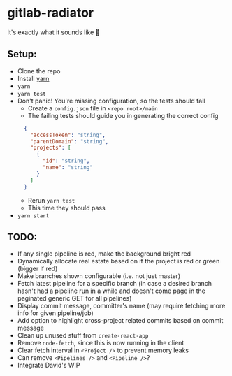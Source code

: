 # gitlab-radiator

It's exactly what it sounds like 🤷

## Setup:
* Clone the repo
* Install [yarn](https://yarnpkg.com/en/)
* `yarn`
* `yarn test`
* Don't panic! You're missing configuration, so the tests should fail
  * Create a `config.json` file in `<repo root>/main`
  * The failing tests should guide you in generating the correct config
  ```JSON
    {
      "accessToken": "string",
      "parentDomain": "string",
      "projects": [
        {
          "id": "string",
          "name": "string"
        }
      ]
    }

  ```
  * Rerun `yarn test`
  * This time they should pass
* `yarn start`

## TODO:
* If any single pipeline is red, make the background bright red
* Dynamically allocate real estate based on if the project is red or green (bigger if red)
* Make branches shown configurable (i.e. not just master)
* Fetch latest pipeline for a specific branch (in case a desired branch hasn't had a pipeline run in a while and doesn't come page in the paginated generic GET for all pipelines)
* Display commit message, committer's name (may require fetching more info for given pipeline/job)
* Add option to highlight cross-project related commits based on commit message
* Clean up unused stuff from `create-react-app`
* Remove `node-fetch`, since this is now running in the client
* Clear fetch interval in `<Project />` to prevent memory leaks
* Can remove `<Pipelines />` and `<Pipeline />`?
* Integrate David's WIP
